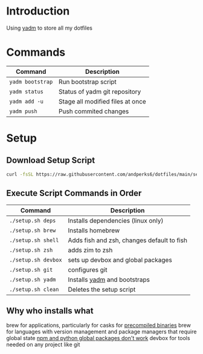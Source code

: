 # Introduction

Using [yadm](https://yadm.io/) to store all my dotfiles

# Commands

| Command          | Description                      |
| ---------------- | -------------------------------- |
| `yadm bootstrap` | Run bootstrap script             |
| `yadm status`    | Status of yadm git repository    |
| `yadm add -u`    | Stage all modified files at once |
| `yadm push`      | Push commited changes            |

# Setup

## Download Setup Script

```bash
curl -fsSL https://raw.githubusercontent.com/andperks6/dotfiles/main/setup.sh -o setup.sh && chmod +x setup.sh
```

## Execute Script Commands in Order

| Command             | Description                                      |
| ------------------- | ------------------------------------------------ |
| `./setup.sh deps`   | Installs dependencies (linux only)               |
| `./setup.sh brew`   | Installs homebrew                                |
| `./setup.sh shell`  | Adds fish and zsh, changes default to fish       |
| `./setup.sh zsh`    | adds zim to zsh                                  |
| `./setup.sh devbox` | sets up devbox and global packages               |
| `./setup.sh git`    | configures git                                   |
| `./setup.sh yadm`   | Installs [yadm](https://yadm.io/) and bootstraps |
| `./setup.sh clean`  | Deletes the setup script                         |

## Why who installs what
brew for applications, particularly for casks for [precompiled binaries](https://www.reddit.com/r/Nix/comments/zdcteb/comment/iz2poto/)
brew for languages with version management and package managers that require global state [npm and python global packages don't work](https://github.com/jetify-com/devbox/issues/17)
devbox for tools needed on any project like git 


